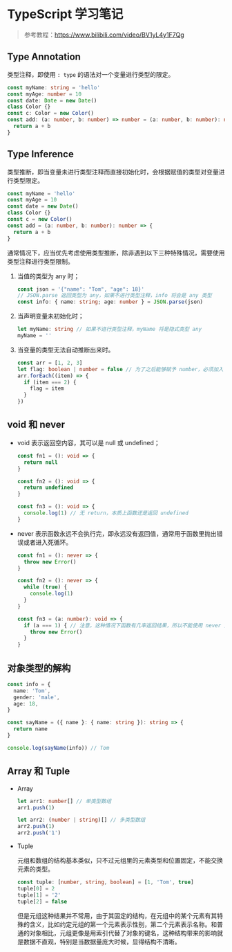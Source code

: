 # TypeScript 学习笔记

> 参考教程：https://www.bilibili.com/video/BV1yL4y1F7Qg

## Type Annotation

类型注释，即使用 `: type` 的语法对一个变量进行类型的限定。

```typescript
const myName: string = 'hello'
const myAge: number = 10
const date: Date = new Date()
class Color {}
const c: Color = new Color()
const add: (a: number, b: number) => number = (a: number, b: number): number => {
  return a + b
}
```



## Type Inference

类型推断，即当变量未进行类型注释而直接初始化时，会根据赋值的类型对变量进行类型限定。

```typescript
const myName = 'hello'
const myAge = 10
const date = new Date()
class Color {}
const c = new Color()
const add = (a: number, b: number): number => {
  return a + b
}
```

通常情况下，应当优先考虑使用类型推断，除非遇到以下三种特殊情况，需要使用类型注释进行类型限制。

1. 当值的类型为 any 时；

   ```typescript
   const json = '{"name": "Tom", "age": 18}'
   // JSON.parse 返回类型为 any，如果不进行类型注释，info 将会是 any 类型
   const info: { name: string; age: number } = JSON.parse(json)
   ```

2. 当声明变量未初始化时；

   ```typescript
   let myName: string // 如果不进行类型注释，myName 将是隐式类型 any
   myName = ''

3. 当变量的类型无法自动推断出来时。

   ```typescript
   const arr = [1, 2, 3]
   let flag: boolean | number = false // 为了之后能够赋予 number，必须加入 number 的类型注释
   arr.forEach((item) => {
     if (item === 2) {
       flag = item
     }
   })
   ```



## void 和 never

- void 表示返回空内容，其可以是 null 或 undefined；

  ```typescript
  const fn1 = (): void => {
    return null
  }
  
  const fn2 = (): void => {
    return undefined
  }
  
  const fn3 = (): void => {
    console.log(1) // 无 return，本质上函数还是返回 undefined
  }
  ```

- never 表示函数永远不会执行完，即永远没有返回值，通常用于函数里抛出错误或者进入死循环。

  ```typescript
  const fn1 = (): never => {
    throw new Error()
  }
  
  const fn2 = (): never => {
    while (true) {
      console.log(1)
    }
  }
  
  const fn3 = (a: number): void => {
    if (a === 1) { // 注意，这种情况下函数有几率返回结果，所以不能使用 never 类型
      throw new Error()
    }
  }
  ```



## 对象类型的解构

```typescript
const info = {
  name: 'Tom',
  gender: 'male',
  age: 18,
}

const sayName = ({ name }: { name: string }): string => {
  return name
}

console.log(sayName(info)) // Tom
```



## Array 和 Tuple

- Array

  ```typescript
  let arr1: number[] // 单类型数组
  arr1.push(1)
  
  let arr2: (number | string)[] // 多类型数组
  arr2.push(1)
  arr2.push('1')
  ```

- Tuple

  元组和数组的结构基本类似，只不过元组里的元素类型和位置固定，不能交换元素的类型。

  ```typescript
  const tuple: [number, string, boolean] = [1, 'Tom', true]
  tuple[0] = 2
  tuple[1] = '2'
  tuple[2] = false
  ```

  但是元组这种结果并不常用，由于其固定的结构，在元组中的某个元素有其特殊的含义，比如约定元组的第一个元素表示性别，第二个元素表示名称。和普通的对象相比，元组更像是用索引代替了对象的键名，这种结构带来的影响就是数据不直观，特别是当数据量庞大时候，显得结构不清晰。

